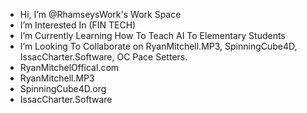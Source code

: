 - Hi, I’m @RhamseysWork's Work Space
- I’m Interested In (FIN TECH)
- I’m Currently Learning How To Teach AI To Elementary Students
- I’m Looking To Collaborate on RyanMitchell.MP3, SpinningCube4D, IssacCharter.Software, OC Pace Setters.
- RyanMitchelOffical.com
- RyanMitchell.MP3
- SpinningCube4D.org
- IssacCharter.Software


<!---
rhamseyswork/rhamseyswork is a ✨ special ✨ repository because its `README.md` (this file) appears on your GitHub profile.
You can click the Preview link to take a look at your changes.
--->
